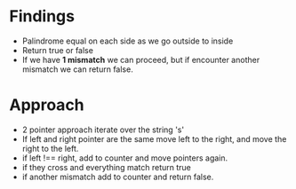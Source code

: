 # Findings
- Palindrome equal on each side as we go outside to inside
- Return true or false
- If we have **1 mismatch** we can proceed, but if encounter another mismatch we can return false.
​
# Approach
- 2 pointer approach iterate over the string 's'
- If left and right pointer are the same move left to the right,
and move the right to the left.
- if left !== right, add to counter and move pointers again.
- if they cross and everything match return true
- if another mismatch add to counter and return false.